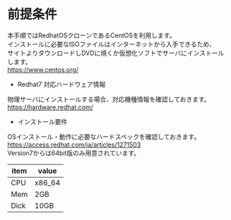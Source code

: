 # 前提条件
本手順ではRedhatOSクローンであるCentOSを利用します。  
インストールに必要なISOファイルはインターネットから入手できるため、  
サイトよりダウンロードしDVDに焼くか仮想化ソフトでサーバにインストールします。  
https://www.centos.org/  

* Redhat7 対応ハードウェア情報  

物理サーバにインストールする場合、対応機種情報を確認しておきます。  
https://hardware.redhat.com/  

* インストール要件  

OSインストール・動作に必要なハードスペックを確認しておきます。  
https://access.redhat.com/ja/articles/1271503  
Version7からは64bit版のみ用意されています。

| item | value  |
| ---- | ------ |
| CPU  | x86_64 |
| Mem  | 2GB    |
| Dick | 10GB   |
